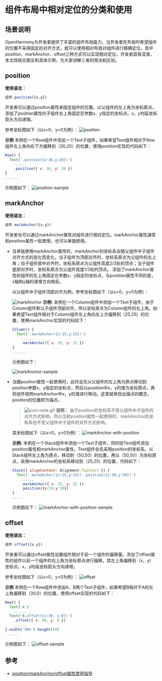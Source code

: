 # 组件布局中相对定位的分类和使用

## 场景说明

OpenHarmony为开发者提供了丰富的组件布局能力，当开发者在布局时希望组件的位置不采用固定的对齐方式，就可以使用相对布局对组件进行精确定位。其中position、markAnchor、offset三种方式可以实现相对定位，开发者容易混淆，本文将结合图文和具体示例，为大家讲解三者的用法和区别。

## position

**使用语法：**
```js
组件.position({x,y})
```

开发者可以通过position属性来固定组件的位置。以父组件的左上角为坐标原点，添加了position属性的子组件左上角固定在参数x、y指定的坐标点。x，y均延坐标箭头方向递增。

参考坐标图如下（以x>0，y>0为例）：
![position](figures/position.png)

**示例**
本例在一个Row组件中添加一个Text子组件，如果希望Text组件相对于Row组件左上角向右下方偏移到（30,20）的位置，使用position实现的代码如下：
```js
Row() {
  Text('.postion({x:30,y:20})')
    ......
    .position({ x: 30, y: 20 })
}
......
```
示例图如下：
![position-sample](figures/position-sample.PNG)

## markAnchor

**使用语法：**
```js
组件.markAnchor({x,y})
```

开发者也可以通过markAnchor属性对组件进行相对定位。markAnchor属性通常和position属性一起使用，也可以单独使用。

- 当单独使用markAnchor属性时，markAnchor的坐标系会随父组件中子组件对齐方式的变化而变化，当子组件为顶部对齐时，坐标系原点为父组件的左上角；当子组件居中对齐时，坐标系原点为父组件高度2/3处的顶点；当子组件底部对齐时，坐标系原点为父组件高度1/3处的顶点。
  添加了markAnchor属性的组件的左上角固定在参数x、y指定的坐标点，与position属性不同的是，x轴和y轴的递增方向相反。

  以父组件中子组件顶部对齐为例，参考坐标图如下（以x>0，y>0为例）：

    ![markAnchor](figures/markAnchor.png)
  **示例:**
  本例在一个Column组件中添加一个Text子组件，由于Column组件默认子组件顶部对齐，所以坐标原点为Column组件的左上角。如果希望Text组件相对于Column组件左上角向左上方偏移到（25,25）的位置，使用markAnchor实现的代码如下：

    ```js
    Column() {
      Text('.markAnchor({x:25,y:25})')
        ......
        .markAnchor({ x: 25, y: 25 })
    }
    ......
    ```
  示例图如下：
  
    ![markAnchor-sample](figures/markAnchor-sample.PNG)

- 当跟position属性一起使用时，此时会先以父组件的左上角为原点移动到position参数x，y指定的坐标点，然后以position中x，y的值为坐标原点，再将组件按照markAnchor中x，y的值进行移动。这里就体现出锚点的概念，position的位置即为锚点。
    > ![icon-note.gif](../device-dev/public_sys-resources/icon-note.gif) **说明：**
    > 由于position的坐标系不受父组件中子组件的对齐方式影响，所以当和position属性一起使用时，markAnchor的坐标系也不受父组件中子组件的对齐方式影响。

    其坐标图如下（以x>0，y>0为例）：
    ![markAnchor-with-position](figures/markAnchor-with-position.png)
    
    **示例:**
    本例在一个Stack组件中添加一个Text子组件，同时给Text组件添加position属性和markAnchor属性。Text组件会先采用position的坐标系，以Stack组件左上角为原点，移动到（50,50）的位置，再以（50,50）为坐标原点，采用markAnchor的坐标系移动到（25,25）的位置，代码如下：
    ```js
    Stack({ alignContent: Alignment.TopStart }) {
      Text('.markAnchor({x:25,y:25}) .position({x:50,y:50})')
        ......
        .markAnchor({ x: 25, y: 25 })
        .position({x:50,y:50})
    }
    ......
    ```
    示例图如下：
    ![markAnchor-with-position-sample](figures/markAnchor-with-position-sample.PNG)

## offset

**使用语法：**
```js
组件.offset({x,y})
```

开发者可以通过offset属性设置组件相对于前一个组件的偏移量。添加了offset属性的组件以前一个组件的右上角为坐标原点进行偏移，其左上角偏移到（x，y）坐标点。x，y均延坐标箭头方向递增。

参考坐标图如下（以x>0，y>0为例）：
![offset](figures/offset.png)

**示例**
本例在一个Row组件中添加A、B两个Text子组件，如果希望B相对于A的左上角偏移到（30,0）的位置，使用offset实现的代码如下：
```js
Row() {
  Text('A')
    ......
  Text('B.offset({x:30, y:0})')
    .offset({ x: 30, y: 0 })
    ......
}.width('90%').height(50)
......
```

示例图如下：
![offset-sample](figures/offset-sample.PNG)

## 参考
- [position/markAnchor/offset属性使用指导](../application-dev/reference/arkui-ts/ts-universal-attributes-location.md)